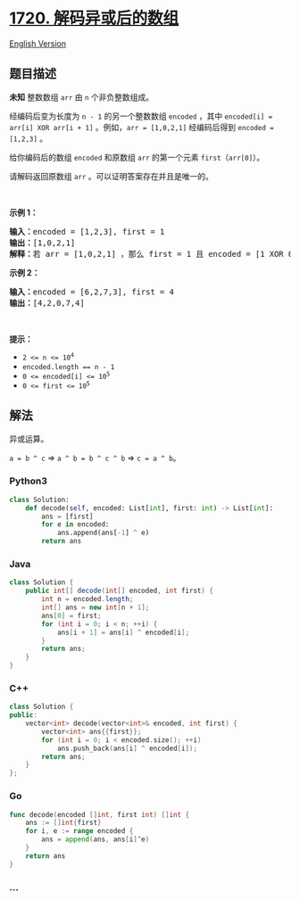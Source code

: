 # [1720. 解码异或后的数组](https://leetcode.cn/problems/decode-xored-array)

[English Version](/solution/1700-1799/1720.Decode%20XORed%20Array/README_EN.md)

## 题目描述

<!-- 这里写题目描述 -->

<p><strong>未知</strong> 整数数组 <code>arr</code> 由 <code>n</code> 个非负整数组成。</p>

<p>经编码后变为长度为 <code>n - 1</code> 的另一个整数数组 <code>encoded</code> ，其中 <code>encoded[i] = arr[i] XOR arr[i + 1]</code> 。例如，<code>arr = [1,0,2,1]</code> 经编码后得到 <code>encoded = [1,2,3]</code> 。</p>

<p>给你编码后的数组 <code>encoded</code> 和原数组 <code>arr</code> 的第一个元素 <code>first</code>（<code>arr[0]</code>）。</p>

<p>请解码返回原数组 <code>arr</code> 。可以证明答案存在并且是唯一的。</p>

<p> </p>

<p><strong>示例 1：</strong></p>

<pre>
<strong>输入：</strong>encoded = [1,2,3], first = 1
<strong>输出：</strong>[1,0,2,1]
<strong>解释：</strong>若 arr = [1,0,2,1] ，那么 first = 1 且 encoded = [1 XOR 0, 0 XOR 2, 2 XOR 1] = [1,2,3]
</pre>

<p><strong>示例 2：</strong></p>

<pre>
<strong>输入：</strong>encoded = [6,2,7,3], first = 4
<strong>输出：</strong>[4,2,0,7,4]
</pre>

<p> </p>

<p><strong>提示：</strong></p>

<ul>
	<li><code>2 <= n <= 10<sup>4</sup></code></li>
	<li><code>encoded.length == n - 1</code></li>
	<li><code>0 <= encoded[i] <= 10<sup>5</sup></code></li>
	<li><code>0 <= first <= 10<sup>5</sup></code></li>
</ul>

## 解法

<!-- 这里可写通用的实现逻辑 -->

异或运算。

`a = b ^ c` => `a ^ b = b ^ c ^ b` => `c = a ^ b`。

<!-- tabs:start -->

### **Python3**

<!-- 这里可写当前语言的特殊实现逻辑 -->

```python
class Solution:
    def decode(self, encoded: List[int], first: int) -> List[int]:
        ans = [first]
        for e in encoded:
            ans.append(ans[-1] ^ e)
        return ans
```

### **Java**

<!-- 这里可写当前语言的特殊实现逻辑 -->

```java
class Solution {
    public int[] decode(int[] encoded, int first) {
        int n = encoded.length;
        int[] ans = new int[n + 1];
        ans[0] = first;
        for (int i = 0; i < n; ++i) {
            ans[i + 1] = ans[i] ^ encoded[i];
        }
        return ans;
    }
}
```

### **C++**

```cpp
class Solution {
public:
    vector<int> decode(vector<int>& encoded, int first) {
        vector<int> ans{{first}};
        for (int i = 0; i < encoded.size(); ++i)
            ans.push_back(ans[i] ^ encoded[i]);
        return ans;
    }
};
```

### **Go**

```go
func decode(encoded []int, first int) []int {
	ans := []int{first}
	for i, e := range encoded {
		ans = append(ans, ans[i]^e)
	}
	return ans
}
```

### **...**

```

```

<!-- tabs:end -->
